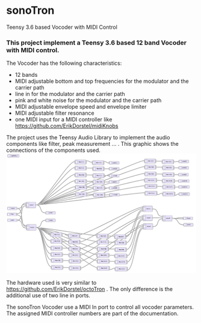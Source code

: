 # sonoTron
Teensy 3.6 based Vocoder with MIDI Control
### This project implement a Teensy 3.6 based 12 band Vocoder with MIDI control.
The Vocoder has the following characteristics:
* 12 bands
* MIDI adjustable bottom and top frequencies for the modulator and the carrier path
* line in for the modulator and the carrier path
* pink and white noise for the modulator and the carrier path
* MIDI adjustable envelope speed and envelope limiter
* MIDI adjustable filter resonance
* one MIDI input for a MIDI controller like https://github.com/ErikDorstel/midiKnobs

The project uses the Teensy Audio Library to implement the audio components like filter, peak measurement ... . This graphic shows the connections of the components used.
![image note found](https://raw.githubusercontent.com/ErikDorstel/sonoTron/master/documentation/ADT%20schematic.png)

The hardware used is very similar to https://github.com/ErikDorstel/octoTron . The only difference is the additional use of two line in ports.

The sonoTron Vocoder use a MIDI In port to control all vocoder parameters. The assigned MIDI controller numbers are part of the documentation.
